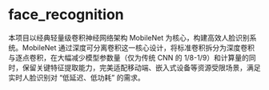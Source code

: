 # face_recognition
本项目以经典轻量级卷积神经网络架构 MobileNet 为核心，构建高效人脸识别系统。MobileNet 通过深度可分离卷积这一核心设计，将标准卷积拆分为深度卷积与逐点卷积，在大幅减少模型参数量（仅为传统 CNN 的 1/8-1/9）和计算量的同时，保留关键特征提取能力，完美适配移动端、嵌入式设备等资源受限场景，满足实时人脸识别对 “低延迟、低功耗” 的需求。
